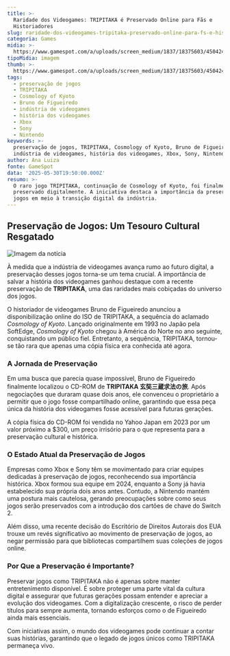 ```yaml
---
title: >-
  Raridade dos Videogames: TRIPITAKA é Preservado Online para Fãs e
  Historiadores
slug: raridade-dos-videogames-tripitaka-preservado-online-para-fs-e-historiadores
categoria: Games
midia: >-
  https://www.gamespot.com/a/uploads/screen_medium/1837/18375603/4504242-tripitaka.jpg
tipoMidia: imagem
thumb: >-
  https://www.gamespot.com/a/uploads/screen_medium/1837/18375603/4504242-tripitaka.jpg
tags:
  - preservação de jogos
  - TRIPITAKA
  - Cosmology of Kyoto
  - Bruno de Figueiredo
  - indústria de videogames
  - história dos videogames
  - Xbox
  - Sony
  - Nintendo
keywords: >-
  preservação de jogos, TRIPITAKA, Cosmology of Kyoto, Bruno de Figueiredo,
  indústria de videogames, história dos videogames, Xbox, Sony, Nintendo
author: Ana Luiza
fonte: GameSpot
data: '2025-05-30T19:50:00.000Z'
resumo: >-
  O raro jogo TRIPITAKA, continuação de Cosmology of Kyoto, foi finalmente
  preservado digitalmente. A iniciativa destaca a importância da preservação de
  jogos em meio à transição digital da indústria.
---
```

## Preservação de Jogos: Um Tesouro Cultural Resgatado

![Imagem da notícia](https://www.gamespot.com/a/uploads/screen_medium/1837/18375603/4504242-tripitaka.jpg)

À medida que a indústria de videogames avança rumo ao futuro digital, a preservação desses jogos torna-se um tema crucial. A importância de salvar a história dos videogames ganhou destaque com a recente preservação de **TRIPITAKA**, uma das raridades mais cobiçadas do universo dos jogos.

O historiador de videogames Bruno de Figueiredo anunciou a disponibilização online do ISO de TRIPITAKA, a sequência do aclamado *Cosmology of Kyoto*. Lançado originalmente em 1993 no Japão pela SoftEdge, *Cosmology of Kyoto* chegou à América do Norte no ano seguinte, conquistando um público fiel. Entretanto, a sequência, TRIPITAKA, tornou-se tão rara que apenas uma cópia física era conhecida até agora.

### A Jornada de Preservação

Em uma busca que parecia quase impossível, Bruno de Figueiredo finalmente localizou o CD-ROM de **TRIPITAKA 玄奘三蔵求法の旅**. Após negociações que duraram quase dois anos, ele convenceu o proprietário a permitir que o jogo fosse compartilhado online, garantindo que essa peça única da história dos videogames fosse acessível para futuras gerações.

A cópia física do CD-ROM foi vendida no Yahoo Japan em 2023 por um valor próximo a $300, um preço irrisório para o que representa para a preservação cultural e histórica.

### O Estado Atual da Preservação de Jogos

Empresas como Xbox e Sony têm se movimentado para criar equipes dedicadas à preservação de jogos, reconhecendo sua importância histórica. Xbox formou sua equipe em 2024, enquanto a Sony já havia estabelecido sua própria dois anos antes. Contudo, a Nintendo mantém uma postura mais cautelosa, gerando preocupações sobre como seus jogos serão preservados com a introdução dos cartões de chave do Switch 2.

Além disso, uma recente decisão do Escritório de Direitos Autorais dos EUA trouxe um revés significativo ao movimento de preservação de jogos, ao negar permissão para que bibliotecas compartilhem suas coleções de jogos online.

### Por Que a Preservação é Importante?

Preservar jogos como TRIPITAKA não é apenas sobre manter entretenimento disponível. É sobre proteger uma parte vital da cultura digital e assegurar que futuras gerações possam entender e apreciar a evolução dos videogames. Com a digitalização crescente, o risco de perder títulos para sempre aumenta, tornando esforços como o de Figueiredo ainda mais essenciais.

Com iniciativas assim, o mundo dos videogames pode continuar a contar suas histórias, garantindo que o legado de jogos únicos como TRIPITAKA permaneça vivo.

